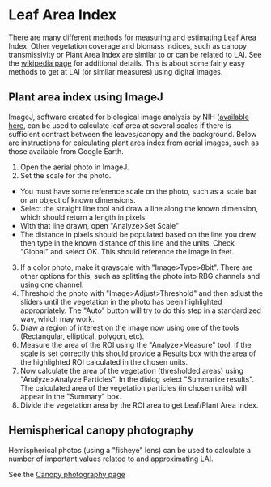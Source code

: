 # Leaf Area Index

There are many different methods for measuring and estimating Leaf Area Index. Other vegetation coverage and biomass indices, such as canopy transmissivity or Plant Area Index are similar to or can be related to LAI. See the [wikipedia page](https://en.wikipedia.org/wiki/Leaf_area_index) for additional details. This is about some fairly easy methods to get at LAI (or similar measures) using digital images.

## Plant area index using ImageJ

ImageJ, software created for biological image analysis by NIH ([available here](https://imagej.nih.gov/ij/), can be used to calculate leaf area at several scales if there is sufficient contrast between the leaves/canopy and the background. Below are instructions for calculating plant area index from aerial images, such as those available from Google Earth.

1. Open the aerial photo in ImageJ.
2. Set the scale for the photo.
  - You must have some reference scale on the photo, such as a scale bar or an object of known dimensions.
  - Select the straight line tool and draw a line along the known dimension, which should return a length in pixels.
  - With that line drawn, open "Analyze>Set Scale"
  - The distance in pixels should be populated based on the line you drew, then type in the known distance of this line and the units. Check "Global" and select OK. This should reference the image in feet.
3. If a color photo, make it grayscale with "Image>Type>8bit". There are other options for this, such as splitting the photo into RBG channels and using one channel.
4. Threshold the photo with "Image>Adjust>Threshold" and then adjust the sliders until the vegetation in the photo has been highlighted appropriately. The "Auto" button will try to do this step in a standardized way, which may work.
5. Draw a region of interest on the image now using one of the tools (Rectangular, elliptical, polygon, etc).
6. Measure the area of the ROI using the "Analyze>Measure" tool. If the scale is set correctly this should provide a Results box with the area of the highlighted ROI calculated in the chosen units.
7. Now calculate the area of the vegetation (thresholded areas) using "Analyze>Analyze Particles". In the dialog select "Summarize results". The calculated area of the vegetation particles (in chosen units) will appear in the "Summary" box.
8. Divide the vegetation area by the ROI area to get Leaf/Plant Area Index.

## Hemispherical canopy photography

Hemispherical photos (using a "fisheye" lens) can be used to calculate a number of important values related to and approximating LAI.

See the [Canopy photography page](canopyphotos.md)
